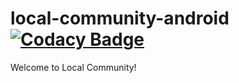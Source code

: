 # local-community-android [![Codacy Badge](https://api.codacy.com/project/badge/Grade/1b895d17bf9c4c759c551aa0ad0df279)](https://app.codacy.com/gh/implude/local-community-android?utm_source=github.com&utm_medium=referral&utm_content=implude/local-community-android&utm_campaign=Badge_Grade_Settings)

Welcome to Local Community!
